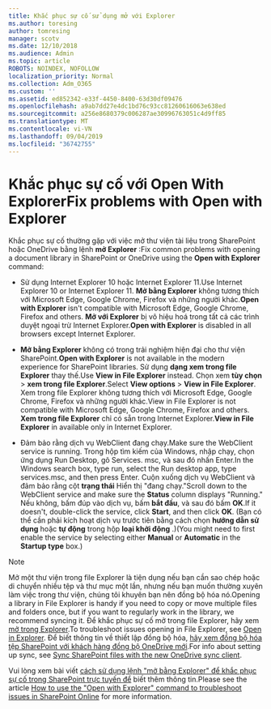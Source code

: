 ```yaml
---
title: Khắc phục sự cố sử dụng mở với Explorer
ms.author: toresing
author: tomresing
manager: scotv
ms.date: 12/10/2018
ms.audience: Admin
ms.topic: article
ROBOTS: NOINDEX, NOFOLLOW
localization_priority: Normal
ms.collection: Adm_O365
ms.custom: ''
ms.assetid: ed852342-e33f-4450-8400-63d30df09476
ms.openlocfilehash: a9ab7dd27e4dc1bd76c93cc81260616063e638ed
ms.sourcegitcommit: a256e8680379c006287ae30996763051c4d9ff85
ms.translationtype: MT
ms.contentlocale: vi-VN
ms.lasthandoff: 09/04/2019
ms.locfileid: "36742755"
---
```

# <a name="fix-problems-with-open-with-explorer"></a><span data-ttu-id="09d07-102">Khắc phục sự cố với Open With Explorer</span><span class="sxs-lookup"><span data-stu-id="09d07-102">Fix problems with Open with Explorer</span></span>

<span data-ttu-id="09d07-103">Khắc phục sự cố thường gặp với việc mở thư viện tài liệu trong SharePoint hoặc OneDrive bằng lệnh **mở Explorer** :</span><span class="sxs-lookup"><span data-stu-id="09d07-103">Fix common problems with opening a document library in SharePoint or OneDrive using the **Open with Explorer** command:</span></span> 
  
- <span data-ttu-id="09d07-104">Sử dụng Internet Explorer 10 hoặc Internet Explorer 11.</span><span class="sxs-lookup"><span data-stu-id="09d07-104">Use Internet Explorer 10 or Internet Explorer 11.</span></span> <span data-ttu-id="09d07-105">**Mở bằng Explorer** không tương thích với Microsoft Edge, Google Chrome, Firefox và những người khác.</span><span class="sxs-lookup"><span data-stu-id="09d07-105">**Open with Explorer** isn't compatible with Microsoft Edge, Google Chrome, Firefox and others.</span></span> <span data-ttu-id="09d07-106">**Mở với Explorer** bị vô hiệu hoá trong tất cả các trình duyệt ngoại trừ Internet Explorer.</span><span class="sxs-lookup"><span data-stu-id="09d07-106">**Open with Explorer** is disabled in all browsers except Internet Explorer.</span></span> 
    
- <span data-ttu-id="09d07-107">**Mở bằng Explorer** không có trong trải nghiệm hiện đại cho thư viện SharePoint.</span><span class="sxs-lookup"><span data-stu-id="09d07-107">**Open with Explorer** is not available in the modern experience for SharePoint libraries.</span></span> <span data-ttu-id="09d07-108">Sử dụng **dạng xem trong file Explorer** thay thế.</span><span class="sxs-lookup"><span data-stu-id="09d07-108">Use **View in File Explorer** instead.</span></span> <span data-ttu-id="09d07-109">Chọn xem **tùy chọn** \> **xem trong file Explorer**.</span><span class="sxs-lookup"><span data-stu-id="09d07-109">Select **View options** \> **View in File Explorer**.</span></span> <span data-ttu-id="09d07-110">Xem trong file Explorer không tương thích với Microsoft Edge, Google Chrome, Firefox và những người khác.</span><span class="sxs-lookup"><span data-stu-id="09d07-110">View in File Explorer is not compatible with Microsoft Edge, Google Chrome, Firefox and others.</span></span> <span data-ttu-id="09d07-111">**Xem trong file Explorer** chỉ có sẵn trong Internet Explorer.</span><span class="sxs-lookup"><span data-stu-id="09d07-111">**View in File Explorer** in available only in Internet Explorer.</span></span> 
    
- <span data-ttu-id="09d07-112">Đảm bảo rằng dịch vụ WebClient đang chạy.</span><span class="sxs-lookup"><span data-stu-id="09d07-112">Make sure the WebClient service is running.</span></span> <span data-ttu-id="09d07-113">Trong hộp tìm kiếm của Windows, nhập chạy, chọn ứng dụng Run Desktop, gõ Services. msc, và sau đó nhấn Enter.</span><span class="sxs-lookup"><span data-stu-id="09d07-113">In the Windows search box, type run, select the Run desktop app, type services.msc, and then press Enter.</span></span> <span data-ttu-id="09d07-114">Cuộn xuống dịch vụ WebClient và đảm bảo rằng cột **trạng thái** Hiển thị "đang chạy."</span><span class="sxs-lookup"><span data-stu-id="09d07-114">Scroll down to the WebClient service and make sure the **Status** column displays "Running."</span></span> <span data-ttu-id="09d07-115">Nếu không, bấm đúp vào dịch vụ, bấm **bắt đầu**, và sau đó bấm **OK**.</span><span class="sxs-lookup"><span data-stu-id="09d07-115">If it doesn't, double-click the service, click **Start**, and then click **OK**.</span></span> <span data-ttu-id="09d07-116">(Bạn có thể cần phải kích hoạt dịch vụ trước tiên bằng cách chọn **hướng dẫn sử dụng** hoặc **tự động** trong hộp **loại khởi động** .)</span><span class="sxs-lookup"><span data-stu-id="09d07-116">(You might need to first enable the service by selecting either **Manual** or **Automatic** in the **Startup type** box.)</span></span> 
    
> [!NOTE]
> <span data-ttu-id="09d07-117">Mở một thư viện trong file Explorer là tiện dụng nếu bạn cần sao chép hoặc di chuyển nhiều tệp và thư mục một lần, nhưng nếu bạn muốn thường xuyên làm việc trong thư viện, chúng tôi khuyên bạn nên đồng bộ hóa nó.</span><span class="sxs-lookup"><span data-stu-id="09d07-117">Opening a library in File Explorer is handy if you need to copy or move multiple files and folders once, but if you want to regularly work in the library, we recommend syncing it.</span></span> <span data-ttu-id="09d07-118">Để khắc phục sự cố mở trong file Explorer, hãy xem [mở trong Explorer](https://go.microsoft.com/fwlink/?linkid=871665).</span><span class="sxs-lookup"><span data-stu-id="09d07-118">To troubleshoot issues opening in File Explorer, see [Open in Explorer](https://go.microsoft.com/fwlink/?linkid=871665).</span></span> <span data-ttu-id="09d07-119">Để biết thông tin về thiết lập đồng bộ hóa, [hãy xem đồng bộ hóa tệp SharePoint với khách hàng đồng bộ OneDrive mới](https://go.microsoft.com/fwlink/?linkid=871666).</span><span class="sxs-lookup"><span data-stu-id="09d07-119">For info about setting up sync, see [Sync SharePoint files with the new OneDrive sync client](https://go.microsoft.com/fwlink/?linkid=871666).</span></span>
  
<span data-ttu-id="09d07-120">Vui lòng xem bài viết [cách sử dụng lệnh "mở bằng Explorer" để khắc phục sự cố trong SharePoint trực tuyến để](https://docs.microsoft.com/sharepoint/support/lists-and-libraries/troubleshoot-issues-using-open-with-explorer) biết thêm thông tin.</span><span class="sxs-lookup"><span data-stu-id="09d07-120">Please see the article [How to use the "Open with Explorer" command to troubleshoot issues in SharePoint Online](https://docs.microsoft.com/sharepoint/support/lists-and-libraries/troubleshoot-issues-using-open-with-explorer) for more information.</span></span> 
  

